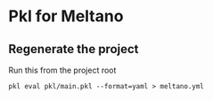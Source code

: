 # Pkl for Meltano

## Regenerate the project

Run this from the project root

```shell
pkl eval pkl/main.pkl --format=yaml > meltano.yml
```
